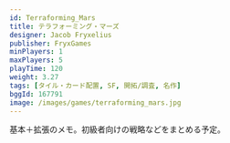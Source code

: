 ```yaml
---
id: Terraforming_Mars
title: テラフォーミング・マーズ
designer: Jacob Fryxelius
publisher: FryxGames
minPlayers: 1
maxPlayers: 5
playTime: 120
weight: 3.27
tags: [タイル・カード配置, SF, 開拓/調査, 名作]
bggId: 167791
image: /images/games/terraforming_mars.jpg
---
```

基本＋拡張のメモ。初級者向けの戦略などをまとめる予定。
